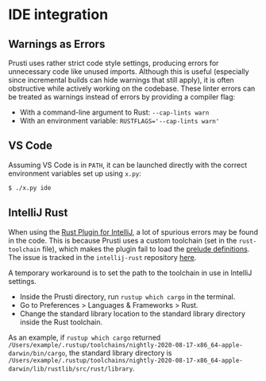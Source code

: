 # IDE integration

## Warnings as Errors

Prusti uses rather strict code style settings, producing errors for unnecessary code like unused imports. Although this is useful (especially since incremental builds can hide warnings that still apply), it is often obstructive while  actively working on the codebase. These linter errors can be treated as  warnings instead of errors by providing a compiler flag:

 - With a command-line argument to Rust: `--cap-lints warn`
 - With an environment variable: `RUSTFLAGS='--cap-lints warn'`

## VS Code

Assuming VS Code is in `PATH`, it can be launched directly with the correct environment variables set up using `x.py`:

```bash
$ ./x.py ide
```

## IntelliJ Rust

When using the [Rust Plugin for IntelliJ](https://intellij-rust.github.io/), a lot of spurious errors may be found in the code. This is because Prusti uses a custom toolchain (set in the `rust-toolchain` file), which makes the plugin fail to load the [prelude definitions](https://doc.rust-lang.org/std/prelude/). The issue is tracked in the `intellij-rust` repository [here](https://github.com/intellij-rust/intellij-rust/issues/4930).

A temporary workaround is to set the path to the toolchain in use in IntelliJ settings.

 - Inside the Prusti directory, run `rustup which cargo` in the terminal.
 - Go to Preferences > Languages & Frameworks > Rust.
 - Change the standard library location to the standard library directory inside the Rust toolchain.

As an example, if `rustup which cargo` returned `/Users/example/.rustup/toolchains/nightly-2020-08-17-x86_64-apple-darwin/bin/cargo`, the standard library directory is `/Users/example/.rustup/toolchains/nightly-2020-08-17-x86_64-apple-darwin/lib/rustlib/src/rust/library`.
